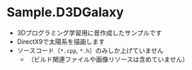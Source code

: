 # Sample.D3DGalaxy

* 3Dプログラミング学習用に昔作成したサンプルです
* DirectX9で太陽系を描画します
* ソースコード（`*.cpp`, `*.h`）のみしか上げていません
    * （ビルド関連ファイルや画像リソースは含めていません）
